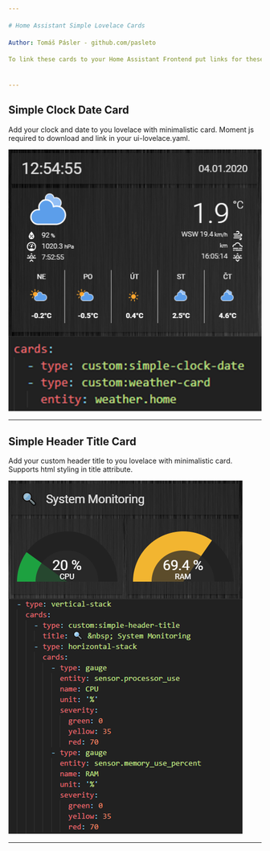 ```yaml
---

# Home Assistant Simple Lovelace Cards

Author: Tomáš Pásler - github.com/pasleto

To link these cards to your Home Assistant Frontend put links for these files in your ui-lovelace.yaml


---
```


## Simple Clock Date Card

Add your clock and date to you lovelace with minimalistic card. Moment js required to download and link in your ui-lovelace.yaml.

![](/preview/simple-clock-date.png)

---

## Simple Header Title Card

Add your custom header title to you lovelace with minimalistic card. Supports html styling in title attribute.

![](/preview/simple-header-title.png)

---
